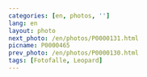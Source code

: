 ```yaml
---
categories: [en, photos, '']
lang: en
layout: photo
next_photo: /en/photos/P0000131.html
picname: P0000465
prev_photo: /en/photos/P0000130.html
tags: [Fotofalle, Leopard]
---
```

